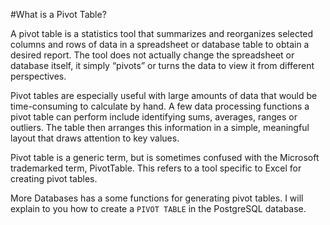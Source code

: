 #What is a Pivot Table?

A pivot table is a statistics tool that summarizes and reorganizes selected columns and rows of data in a spreadsheet or database table to obtain a desired report. The tool does not actually change the spreadsheet or database itself, it simply “pivots” or turns the data to view it from different perspectives.

Pivot tables are especially useful with large amounts of data that would be time-consuming to calculate by hand. A few data processing functions a pivot table can perform include identifying sums, averages, ranges or outliers. The table then arranges this information in a simple, meaningful layout that draws attention to key values.

Pivot table is a generic term, but is sometimes confused with the Microsoft trademarked term, PivotTable. This refers to a tool specific to Excel for creating pivot tables.

More Databases has a some functions for generating pivot tables. 
I will explain to you how to create a `PIVOT TABLE` in the PostgreSQL database.

